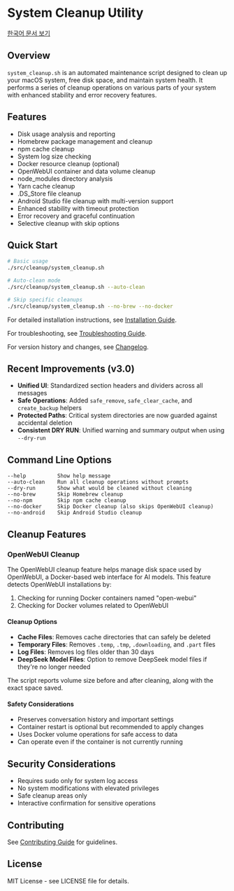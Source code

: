 # System Cleanup Utility

[한국어 문서 보기](README.kr.md)

## Overview

`system_cleanup.sh` is an automated maintenance script designed to clean up your macOS system, free disk space, and maintain system health. It performs a series of cleanup operations on various parts of your system with enhanced stability and error recovery features.

## Features

- Disk usage analysis and reporting
- Homebrew package management and cleanup
- npm cache cleanup
- System log size checking
- Docker resource cleanup (optional)
- OpenWebUI container and data volume cleanup
- node_modules directory analysis
- Yarn cache cleanup
- .DS_Store file cleanup
- Android Studio file cleanup with multi-version support
- Enhanced stability with timeout protection
- Error recovery and graceful continuation
- Selective cleanup with skip options

## Quick Start

```bash
# Basic usage
./src/cleanup/system_cleanup.sh

# Auto-clean mode
./src/cleanup/system_cleanup.sh --auto-clean

# Skip specific cleanups
./src/cleanup/system_cleanup.sh --no-brew --no-docker
```

For detailed installation instructions, see [Installation Guide](../common/INSTALLATION.md).

For troubleshooting, see [Troubleshooting Guide](TROUBLESHOOTING.md).

For version history and changes, see [Changelog](CHANGELOG.md).

## Recent Improvements (v3.0)

- **Unified UI**: Standardized section headers and dividers across all messages
- **Safe Operations**: Added `safe_remove`, `safe_clear_cache`, and `create_backup` helpers
- **Protected Paths**: Critical system directories are now guarded against accidental deletion
- **Consistent DRY RUN**: Unified warning and summary output when using `--dry-run`

## Command Line Options

```
--help          Show help message
--auto-clean    Run all cleanup operations without prompts
--dry-run       Show what would be cleaned without cleaning
--no-brew       Skip Homebrew cleanup
--no-npm        Skip npm cache cleanup
--no-docker     Skip Docker cleanup (also skips OpenWebUI cleanup)
--no-android    Skip Android Studio cleanup
```

## Cleanup Features

### OpenWebUI Cleanup

The OpenWebUI cleanup feature helps manage disk space used by OpenWebUI, a Docker-based web interface for AI models. This feature detects OpenWebUI installations by:

1. Checking for running Docker containers named "open-webui"
2. Checking for Docker volumes related to OpenWebUI

#### Cleanup Options

- **Cache Files**: Removes cache directories that can safely be deleted
- **Temporary Files**: Removes `.temp`, `.tmp`, `.downloading`, and `.part` files
- **Log Files**: Removes log files older than 30 days
- **DeepSeek Model Files**: Option to remove DeepSeek model files if they're no longer needed

The script reports volume size before and after cleaning, along with the exact space saved.

#### Safety Considerations

- Preserves conversation history and important settings
- Container restart is optional but recommended to apply changes
- Uses Docker volume operations for safe access to data
- Can operate even if the container is not currently running

## Security Considerations

- Requires sudo only for system log access
- No system modifications with elevated privileges
- Safe cleanup areas only
- Interactive confirmation for sensitive operations

## Contributing

See [Contributing Guide](../common/CONTRIBUTING.md) for guidelines.

## License

MIT License - see LICENSE file for details.

